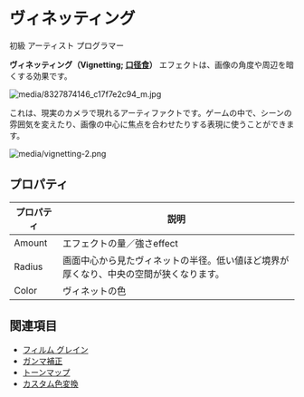 # ヴィネッティング
<!--
# Vignetting
-->

<span class="label label-doc-level">初級</span>
<span class="label label-doc-audience">アーティスト</span>
<span class="label label-doc-audience">プログラマー</span>
<!--
<span class="label label-doc-level">Beginner</span>
<span class="label label-doc-audience">Artist</span>
<span class="label label-doc-audience">Programmer</span>
-->

**ヴィネッティング（Vignetting; [口径食](https://ja.wikipedia.org/wiki/%E5%8F%A3%E5%BE%84%E9%A3%9F)）** エフェクトは、画像の角度や周辺を暗くする効果です。
<!--
The **vignetting** effect darkens the angles or the borders of an image.
-->

![media/8327874146_c17f7e2c94_m.jpg](media/8327874146_c17f7e2c94_m.jpg) 

これは、現実のカメラで現れるアーティファクトです。ゲームの中で、シーンの雰囲気を変えたり、画像の中心に焦点を合わせたりする表現に使うことができます。
<!--
This is an artifact appears with real-world cameras. You can use it in your game to change the mood of the scene or focus on the center of the image.
-->

![media/vignetting-2.png](media/vignetting-2.png) 

## プロパティ
<!--
## Properties
-->

| プロパティ| 説明
| -------- | ------------------
| Amount   | エフェクトの量／強さeffect                                        
| Radius   | 画面中心から見たヴィネットの半径。低い値ほど境界が厚くなり、中央の空間が狭くなります。
| Color    | ヴィネットの色

<!--
| Property | Description                                                                   
| -------- | ------------------
| Amount   | Amount/strength of the effect                                        
| Radius   | Radius of the vignette from the center of the screen. A low value thickens the makes border and narrows the central space
| Color    | The vignette color
-->

## 関連項目
<!--
## See also
-->

* [フィルム グレイン](film-grain.md)
* [ガンマ補正](gamma-correction.md)
* [トーンマップ](tonemap.md)
* [カスタム色変換](custom-color-transforms.md)

<!--
* [Film grain](film-grain.md)
* [Gamma correction](gamma-correction.md)
* [ToneMap](tonemap.md)
* [Custom color transforms](custom-color-transforms.md)
-->
